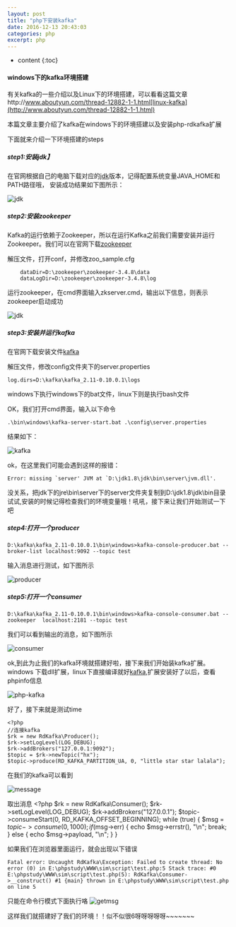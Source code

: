 ```yaml
---
layout: post
title: "php下安装kafka"
date: 2016-12-13 20:43:03
categories: php
excerpt: php
---
```


* content
{:toc}

#### windows下的kafka环境搭建

有关kafka的一些介绍以及Linux下的环境搭建，可以看看这篇文章http://www.aboutyun.com/thread-12882-1-1.html[linux-kafka](http://www.aboutyun.com/thread-12882-1-1.html)

本篇文章主要介绍了kafka在windows下的环境搭建以及安装php-rdkafka扩展

下面就来介绍一下环境搭建的steps

##### step1:安装jdk】

在官网根据自己的电脑下载对应的[jdk](http://www.oracle.com/technetwork/java/javase/downloads/jdk8-downloads-2133151.html)版本，记得配置系统变量JAVA_HOME和PATH路径哦，
安装成功结果如下图所示：

![jdk](http://hexing-w.github.io/css/pics/jdk.png)

##### step2:安装zookeeper

Kafka的运行依赖于Zookeeper，所以在运行Kafka之前我们需要安装并运行Zookeeper。我们可以在官网下载[zookeeper]( http://zookeeper.apache.org/releases.html) 

解压文件，打开conf，并修改zoo_sample.cfg

		dataDir=D:\zookeeper\zookeeper-3.4.8\data
		dataLogDir=D:\zookeeper\zookeeper-3.4.8\log

运行zookeeper，在cmd界面输入zkserver.cmd，输出以下信息，则表示zookeeper启动成功

![jdk](http://hexing-w.github.io/css/pics/zookeeper.jpg)

##### step3:安装并运行kafka

在官网下载安装文件[kafka](https://www.apache.org/dyn/closer.cgi?path=/kafka/0.10.0.1/kafka_2.11-0.10.0.1.tgz)

解压文件，修改config文件夹下的server.properties

	log.dirs=D:\kafka\kafka_2.11-0.10.0.1\logs

windows下执行windows下的bat文件，linux下则是执行bash文件

OK，我们打开cmd界面，输入以下命令

	.\bin\windows\kafka-server-start.bat .\config\server.properties

结果如下：

![kafka](http://hexing-w.github.io/css/pics/kafka.jpg)

ok，在这里我们可能会遇到这样的报错：

	Error: missing `server' JVM at `D:\jdk1.8\jdk\bin\server\jvm.dll'.

没关系，把jdk下的jre\bin\server下的server文件夹复制到D:\jdk1.8\jdk\bin目录试试,安装的时候记得检查我们的环境变量哦！吼吼，接下来让我们开始测试一下吧

#####  step4:打开一个producer

	D:\kafka\kafka_2.11-0.10.0.1\bin\windows>kafka-console-producer.bat --broker-list localhost:9092 --topic test

输入消息进行测试，如下图所示

![producer](http://hexing-w.github.io/css/pics/producer.png)	


#####  step5:打开一个consumer

	D:\kafka\kafka_2.11-0.10.0.1\bin\windows>kafka-console-consumer.bat --zookeeper  localhost:2181 --topic test

我们可以看到输出的消息，如下图所示

![consumer](http://hexing-w.github.io/css/pics/consumer.png)

ok,到此为止我们的kafka环境就搭建好啦，接下来我们开始装kafka扩展。windows
下载dll扩展，linux下直接编译就好[kafka](https://github.com/nmred/kafka-php),扩展安装好了以后，查看phpinfo信息

![php-kafka](http://hexing-w.github.io/css/pics/php-kafka.png)

好了，接下来就是测试time

	<?php
	//连接kafka
	$rk = new RdKafka\Producer();
	$rk->setLogLevel(LOG_DEBUG);
	$rk->addBrokers("127.0.0.1:9092");
	$topic = $rk->newTopic("hx");
	$topic->produce(RD_KAFKA_PARTITION_UA, 0, "little star star lalala");
在我们的kafka可以看到

![message](http://hexing-w.github.io/css/pics/msg.png)

取出消息
	<?php
	$rk = new RdKafka\Consumer();
	$rk->setLogLevel(LOG_DEBUG);
	$rk->addBrokers("127.0.0.1");
	$topic->consumeStart(0, RD_KAFKA_OFFSET_BEGINNING);
	while (true) {
    $msg = $topic->consume(0, 1000);
	    if ($msg->err) {
	        echo $msg->errstr(), "\n";
	        break;
	    } else {
	        echo $msg->payload, "\n";
	    }
}

如果我们在浏览器里面运行，就会出现以下错误

	Fatal error: Uncaught RdKafka\Exception: Failed to create thread: No error (0) in E:\phpstudy\WWW\sim\script\test.php:5 Stack trace: #0 E:\phpstudy\WWW\sim\script\test.php(5): RdKafka\Consumer->__construct() #1 {main} thrown in E:\phpstudy\WWW\sim\script\test.php on line 5

只能在命令行模式下面执行咯
![getmsg](http://hexing-w.github.io/css/pics/getmsg.png)

这样我们就搭建好了我们的环境！！似不似很6呀呀呀呀呀~~~~~~~








	
	
		





	







